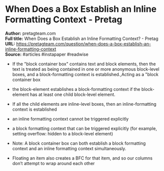 # When Does a Box Establish an Inline Formatting Context - Pretag

**Author:** pretagteam.com  
**Full title:** When Does a Box Establish an Inline Formatting Context? - Pretag  
**URL:** https://pretagteam.com/question/when-does-a-box-establish-an-inline-formatting-context  
**Source:** #articles #instapaper #readwise

- If the "block container box" contains text and block elements, then the text is treated as being contained in one or more anonymous block-level boxes, and a block-formatting context is established.,Acting as a "block container box 
   
- the block-element establishes a block-formatting context if the block-element has at least one child block-level element. 
   
- If all the child elements are inline-level boxes, then an inline-formatting context is established 
   
- an inline formatting context cannot be triggered explicitly 
   
- a block formatting context that can be triggered explicitly (for example, setting overflow: hidden to a block-level element) 
   
- Note: A block container box can both establish a block formatting context and an inline formatting context simultaneously. 
   
- Floating an item also creates a BFC for that item, and so our columns don’t attempt to wrap around each other 
   
